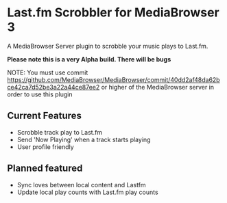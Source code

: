 Last.fm Scrobbler for MediaBrowser 3
================

A MediaBrowser Server plugin to scrobble your music plays to Last.fm.

**Please note this is a very Alpha build. There will be bugs**

NOTE: You must use commit https://github.com/MediaBrowser/MediaBrowser/commit/40dd2af48da62bce42ca7d52be3a22a44ce87ee2 or higher of the MediaBrowser server in order to use this plugin


## Current Features ##
- Scrobble track play to Last.fm
- Send 'Now Playing'  when a track starts playing
- User profile friendly


## Planned featured ##
- Sync loves between local content and Lastfm
- Update local play counts with Last.fm play counts
